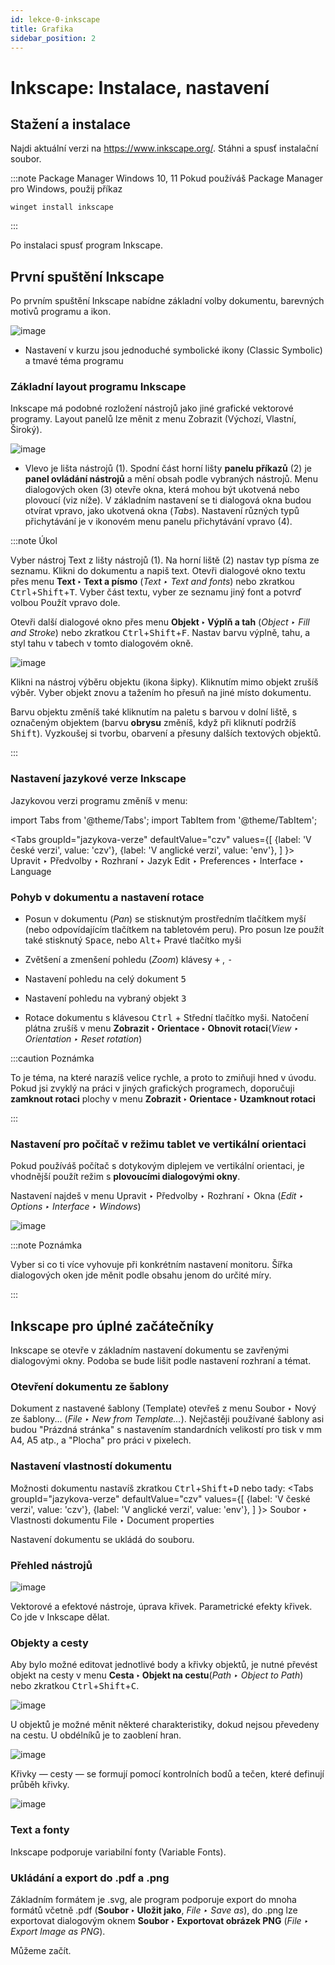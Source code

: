 ```yaml
---
id: lekce-0-inkscape
title: Grafika
sidebar_position: 2
---
```


# Inkscape: Instalace, nastavení

## Stažení a instalace
Najdi aktuální verzi na https://www.inkscape.org/. Stáhni a spusť instalační soubor.

:::note Package Manager Windows 10, 11
Pokud používáš Package Manager pro Windows, použij příkaz

```
winget install inkscape
```

:::

Po instalaci spusť program Inkscape.

## První spuštění Inkscape
Po prvním spuštění Inkscape nabídne základní volby dokumentu, barevných motivů programu a ikon.

![image](./images/inkscape-in.jpg)

- Nastavení v kurzu jsou jednoduché symbolické ikony (Classic Symbolic) a tmavé téma programu

### Základní layout programu Inkscape
Inkscape má podobné rozložení nástrojů jako jiné grafické vektorové programy. Layout panelů lze měnit z menu Zobrazit (Výchozí, Vlastní, Široký).

![image](./images/inkscape-start.jpg)

- Vlevo je lišta nástrojů (1). Spodní část horní lišty **panelu příkazů** (2) je **panel ovládání nástrojů** a mění obsah podle vybraných nástrojů. Menu dialogových oken (3) otevře okna, která mohou být ukotvená nebo plovoucí (viz níže). V základním nastavení se ti dialogová okna budou otvírat vpravo, jako ukotvená okna (*Tabs*). Nastavení různých typů přichytávání je v ikonovém menu panelu přichytávání vpravo (4).

:::note Úkol

Vyber nástroj Text z lišty nástrojů (1). Na horní liště (2) nastav typ písma ze seznamu. Klikni do dokumentu a napiš text. Otevři dialogové okno textu přes menu **Text ‣ Text a písmo** (*Text ‣ Text and fonts*) nebo zkratkou <kbd>Ctrl</kbd>+<kbd>Shift</kbd>+<kbd>T</kbd>. Vyber část textu, vyber ze seznamu jiný font a potvrď volbou Použít vpravo dole.

Otevři další dialogové okno přes menu **Objekt ‣ Výplň a tah** (*Object ‣ Fill and Stroke*) nebo zkratkou <kbd>Ctrl</kbd>+<kbd>Shift</kbd>+<kbd>F</kbd>. Nastav barvu výplně, tahu, a styl tahu v tabech v tomto dialogovém okně.

![image](./images/inkscape-fill.jpg)

Klikni na nástroj výběru objektu (ikona šipky). Kliknutím mimo objekt zrušíš výběr. Vyber objekt znovu a tažením ho přesuň na jiné místo dokumentu.

Barvu objektu změníš také kliknutím na paletu s barvou v dolní liště, s označeným objektem (barvu **obrysu** změníš, když při kliknutí podržíš <kbd>Shift</kbd>). Vyzkoušej si tvorbu, obarvení a přesuny dalších textových objektů.

:::

### Nastavení jazykové verze Inkscape
Jazykovou verzi programu změníš v menu:

import Tabs from '@theme/Tabs';
import TabItem from '@theme/TabItem';

<Tabs
  groupId="jazykova-verze"
  defaultValue="czv"
  values={[
    {label: 'V české verzi', value: 'czv'},
    {label: 'V anglické verzi', value: 'env'},
  ]
}>
<TabItem value="czv">Upravit ‣ Předvolby ‣ Rozhraní ‣ Jazyk</TabItem>
<TabItem value="env">Edit ‣ Preferences ‣ Interface ‣ Language</TabItem>
</Tabs>

### Pohyb v dokumentu a nastavení rotace


- Posun v dokumentu (*Pan*) se stisknutým prostředním tlačítkem myší (nebo odpovídajícím tlačítkem na tabletovém peru). Pro posun lze použít také stisknutý <kbd>Space</kbd>, nebo <kbd>Alt</kbd>+ Pravé tlačítko myši
- Zvětšení a zmenšení pohledu (*Zoom*) klávesy <kbd>+</kbd> , <kbd>-</kbd>
- Nastavení pohledu na celý dokument <kbd>5</kbd>
- Nastavení pohledu na vybraný objekt <kbd>3</kbd>

- Rotace dokumentu s klávesou <kbd>Ctrl</kbd> + Střední tlačítko myši. Natočení plátna zrušíš v menu **Zobrazit ‣ Orientace ‣ Obnovit rotaci**(*View ‣ Orientation ‣ Reset rotation*)

:::caution Poznámka

To je téma, na které narazíš velice rychle, a proto to zmiňuji hned v úvodu. Pokud jsi zvyklý na práci v jiných grafických programech, doporučuji **zamknout rotaci** plochy v menu **Zobrazit ‣ Orientace ‣ Uzamknout rotaci**

:::

### Nastavení pro počítač v režimu tablet ve vertikální orientaci

Pokud používáš počítač s dotykovým diplejem ve vertikální orientaci, je vhodnější použít režim s **plovoucími dialogovými okny**.

Nastavení najdeš v menu Upravit ‣ Předvolby ‣ Rozhraní ‣ Okna (*Edit ‣ Options ‣ Interface ‣ Windows*)

![image](./images/ink-okna2.png)

:::note Poznámka

 Vyber si co ti více vyhovuje při konkrétním nastavení monitoru. Šířka dialogových oken jde měnit podle obsahu jenom do určité míry.

:::

## Inkscape pro úplné začátečníky


Inkscape se otevře v základním nastavení dokumentu se zavřenými dialogovými okny. Podoba se bude lišit podle nastavení rozhraní a témat.

### Otevření dokumentu ze šablony

Dokument z nastavené šablony (Template) otevřeš z menu Soubor ‣ Nový ze šablony... (*File ‣ New from Template...*). Nejčastěji používané šablony asi budou "Prázdná stránka" s nastavením standardních velikostí pro tisk v mm A4, A5 atp., a "Plocha" pro práci v pixelech.

### Nastavení vlastností dokumentu

Možnosti dokumentu nastavíš zkratkou <kbd>Ctrl</kbd>+<kbd>Shift</kbd>+<kbd>D</kbd> nebo tady:
<Tabs
  groupId="jazykova-verze"
  defaultValue="czv"
  values={[
    {label: 'V české verzi', value: 'czv'},
    {label: 'V anglické verzi', value: 'env'},
  ]
}>
<TabItem value="czv">Soubor ‣ Vlastnosti dokumentu</TabItem>
<TabItem value="env">File ‣ Document properties</TabItem>
</Tabs>

Nastavení dokumentu se ukládá do souboru.

### Přehled nástrojů
![image](./images/inkscape-tools.jpg)

Vektorové a efektové nástroje, úprava křivek. Parametrické efekty křivek.
Co jde v Inkscape dělat.

### Objekty a cesty
Aby bylo možné editovat jednotlivé body a křivky objektů, je nutné převést objekt na cesty v menu **Cesta ‣ Objekt na cestu**(*Path ‣ Object to Path*) nebo zkratkou <kbd>Ctrl</kbd>+<kbd>Shift</kbd>+<kbd>C</kbd>.

![image](./images/inkscape-vectors.jpg)

U objektů je možné měnit některé charakteristiky, dokud nejsou převedeny na cestu. U obdélníků je to zaoblení hran.

![image](./images/inkscape-vectors2.jpg)

Křivky — cesty — se formují pomocí kontrolních bodů a tečen, které definují průběh křivky.

![image](./images/inkscape-paths.jpg)

### Text a fonty

Inkscape podporuje variabilní fonty (Variable Fonts).

### Ukládání a export do .pdf a .png
Základním formátem je .svg, ale program podporuje export do mnoha formátů včetně .pdf (**Soubor ‣ Uložit jako**, *File ‣ Save as*), do .png lze exportovat dialogovým oknem **Soubor ‣ Exportovat obrázek PNG** (*File ‣ Export Image as PNG*).

Můžeme začít.
